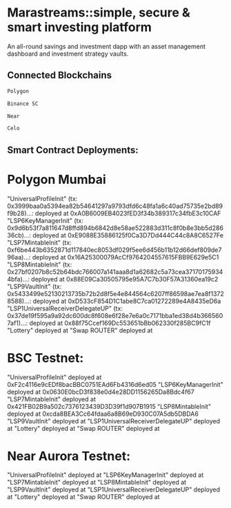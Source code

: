 # Marastreams::simple, secure & smart investing platform

An all-round savings and investment dapp with an asset management dashboard and investment strategy vaults.

## Connected Blockchains
```bash
Polygon
```

```bash
Binance SC
```

```bash
Near
```

```bash
Celo
```



## Smart Contract Deployments:
# Polygon Mumbai

"UniversalProfileInit" (tx: 0x3999baa0a5394ea82b54641297a9793dfd6c48fa1a6c40ad75735e2bd89f9b28)...: deployed at 0xA0B6009EB4023fED3f34b389317c34fbE3c10CAF
"LSP6KeyManagerInit" (tx: 0x9d6b53f7a811647d8ffd894b6842d8e58ae522883d311c8f0b8e3bb5d28636cb)...: deployed at 0xE9088E35886125f0Ca3D7Dd444C44c8A8C6527Fe
"LSP7MintableInit" (tx: 0xf6be443b6352871d117840ec8053df029f5ee6d456b11b12d66def809de796aa)...: deployed at 0x16A25300079AcCf9764204557615FBB9E629e5C1
"LSP8MintableInit" (tx: 0x27bf0207b8c52b64bdc766007a141aaa8d1a62682c5a73cea371701759344bfa)...: deployed at 0x88E09Ca30505795e95A7C7b30F57A31360ea19c2
"LSP9VaultInit" (tx: 0x5433499e52130213735b72b2d8f5e4e844564c6207ff86598ae7ea8f13728588)...: deployed at 0xD533cF854D1C1abe8C7ca01272289e4A8435eD6a
"LSP1UniversalReceiverDelegateUP" (tx: 0x37de19f595a9a92dc600dc8f608e6f28e7e6a0c7171bba1ed38d4b3665607af1)...: deployed at 0x88f75Ccef169Dc553651bBb062330f285BC9fC1f
"Lottery" deployed at 
"Swap ROUTER"  deployed at 

# BSC Testnet:

"UniversalProfileInit" deployed at 0xF2c4116e9cEDf8bacBBC0751EAd6Fb4316d6ed05
"LSP6KeyManagerInit" deployed at 0x0630E0bcD3f838e0d4e28DD1156265Da8Bdc4f67
"LSP7MintableInit" deployed at 0x421FB02B9a502c7376123439D3D39f1d907B1915
"LSP8MintableInit"  deployed at 0xcda8BEA3Cc64fdaa6a8B69eD930C07A5db5DBDA6
"LSP9VaultInit"  deployed at
"LSP1UniversalReceiverDelegateUP"  deployed at 
"Lottery" deployed at 
"Swap ROUTER"  deployed at 

# Near Aurora Testnet:

"UniversalProfileInit" deployed at 
"LSP6KeyManagerInit" deployed at 
"LSP7MintableInit" deployed at 
"LSP8MintableInit"  deployed at 
"LSP9VaultInit"  deployed at
"LSP1UniversalReceiverDelegateUP"  deployed at 
"Lottery" deployed at 
"Swap ROUTER"  deployed at 


